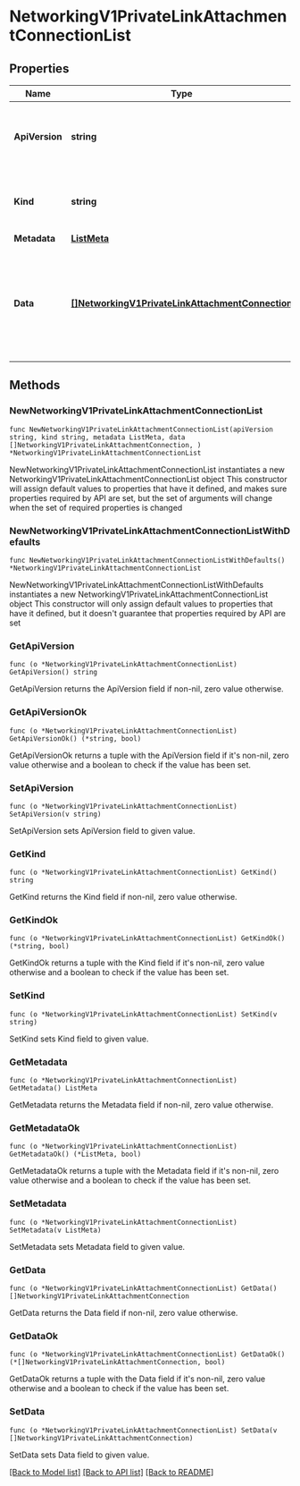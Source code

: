 # NetworkingV1PrivateLinkAttachmentConnectionList

## Properties

Name | Type | Description | Notes
------------ | ------------- | ------------- | -------------
**ApiVersion** | **string** | APIVersion defines the schema version of this representation of a resource. | [readonly] 
**Kind** | **string** | Kind defines the object this REST resource represents. | [readonly] 
**Metadata** | [**ListMeta**](ListMeta.md) |  | 
**Data** | [**[]NetworkingV1PrivateLinkAttachmentConnection**](NetworkingV1PrivateLinkAttachmentConnection.md) | A data property that contains an array of resource items. Each entry in the array is a separate resource. | 

## Methods

### NewNetworkingV1PrivateLinkAttachmentConnectionList

`func NewNetworkingV1PrivateLinkAttachmentConnectionList(apiVersion string, kind string, metadata ListMeta, data []NetworkingV1PrivateLinkAttachmentConnection, ) *NetworkingV1PrivateLinkAttachmentConnectionList`

NewNetworkingV1PrivateLinkAttachmentConnectionList instantiates a new NetworkingV1PrivateLinkAttachmentConnectionList object
This constructor will assign default values to properties that have it defined,
and makes sure properties required by API are set, but the set of arguments
will change when the set of required properties is changed

### NewNetworkingV1PrivateLinkAttachmentConnectionListWithDefaults

`func NewNetworkingV1PrivateLinkAttachmentConnectionListWithDefaults() *NetworkingV1PrivateLinkAttachmentConnectionList`

NewNetworkingV1PrivateLinkAttachmentConnectionListWithDefaults instantiates a new NetworkingV1PrivateLinkAttachmentConnectionList object
This constructor will only assign default values to properties that have it defined,
but it doesn't guarantee that properties required by API are set

### GetApiVersion

`func (o *NetworkingV1PrivateLinkAttachmentConnectionList) GetApiVersion() string`

GetApiVersion returns the ApiVersion field if non-nil, zero value otherwise.

### GetApiVersionOk

`func (o *NetworkingV1PrivateLinkAttachmentConnectionList) GetApiVersionOk() (*string, bool)`

GetApiVersionOk returns a tuple with the ApiVersion field if it's non-nil, zero value otherwise
and a boolean to check if the value has been set.

### SetApiVersion

`func (o *NetworkingV1PrivateLinkAttachmentConnectionList) SetApiVersion(v string)`

SetApiVersion sets ApiVersion field to given value.


### GetKind

`func (o *NetworkingV1PrivateLinkAttachmentConnectionList) GetKind() string`

GetKind returns the Kind field if non-nil, zero value otherwise.

### GetKindOk

`func (o *NetworkingV1PrivateLinkAttachmentConnectionList) GetKindOk() (*string, bool)`

GetKindOk returns a tuple with the Kind field if it's non-nil, zero value otherwise
and a boolean to check if the value has been set.

### SetKind

`func (o *NetworkingV1PrivateLinkAttachmentConnectionList) SetKind(v string)`

SetKind sets Kind field to given value.


### GetMetadata

`func (o *NetworkingV1PrivateLinkAttachmentConnectionList) GetMetadata() ListMeta`

GetMetadata returns the Metadata field if non-nil, zero value otherwise.

### GetMetadataOk

`func (o *NetworkingV1PrivateLinkAttachmentConnectionList) GetMetadataOk() (*ListMeta, bool)`

GetMetadataOk returns a tuple with the Metadata field if it's non-nil, zero value otherwise
and a boolean to check if the value has been set.

### SetMetadata

`func (o *NetworkingV1PrivateLinkAttachmentConnectionList) SetMetadata(v ListMeta)`

SetMetadata sets Metadata field to given value.


### GetData

`func (o *NetworkingV1PrivateLinkAttachmentConnectionList) GetData() []NetworkingV1PrivateLinkAttachmentConnection`

GetData returns the Data field if non-nil, zero value otherwise.

### GetDataOk

`func (o *NetworkingV1PrivateLinkAttachmentConnectionList) GetDataOk() (*[]NetworkingV1PrivateLinkAttachmentConnection, bool)`

GetDataOk returns a tuple with the Data field if it's non-nil, zero value otherwise
and a boolean to check if the value has been set.

### SetData

`func (o *NetworkingV1PrivateLinkAttachmentConnectionList) SetData(v []NetworkingV1PrivateLinkAttachmentConnection)`

SetData sets Data field to given value.



[[Back to Model list]](../README.md#documentation-for-models) [[Back to API list]](../README.md#documentation-for-api-endpoints) [[Back to README]](../README.md)


